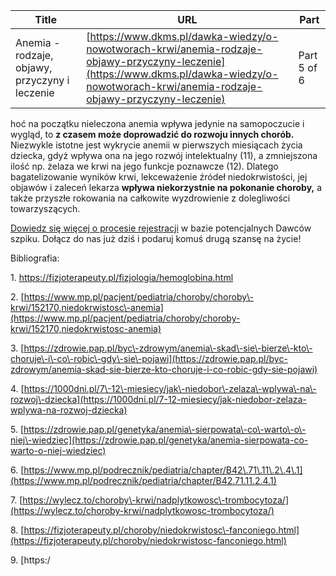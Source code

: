 | **Title**       | **URL**           | **Part**              |
|-----------------|-------------------|-----------------------|
| Anemia - rodzaje, objawy, przyczyny i leczenie         | [https://www.dkms.pl/dawka-wiedzy/o-nowotworach-krwi/anemia-rodzaje-objawy-przyczyny-leczenie](https://www.dkms.pl/dawka-wiedzy/o-nowotworach-krwi/anemia-rodzaje-objawy-przyczyny-leczenie)    | Part 5 of 6          |

hoć na początku nieleczona anemia wpływa jedynie na samopoczucie i wygląd, to **z czasem może doprowadzić do rozwoju innych chorób.** Niezwykle istotne jest wykrycie anemii w pierwszych miesiącach życia dziecka, gdyż wpływa ona na jego rozwój intelektualny (11\), a zmniejszona ilość np. żelaza we krwi na jego funkcje poznawcze (12\). Dlatego bagatelizowanie wyników krwi, lekceważenie źródeł niedokrwistości, jej objawów i zaleceń lekarza **wpływa niekorzystnie na pokonanie choroby,** a także przyszłe rokowania na całkowite wyzdrowienie z dolegliwości towarzyszących.


[Dowiedz się więcej o procesie rejestracji](https://www.dkms.pl/dawka-wiedzy/o-rejestracji) w bazie potencjalnych Dawców szpiku. Dołącz do nas już dziś i podaruj komuś drugą szansę na życie!


Bibliografia:


1\. <https://fizjoterapeuty.pl/fizjologia/hemoglobina.html>


2\. [https://www.mp.pl/pacjent/pediatria/choroby/choroby\-krwi/152170,niedokrwistosc\-anemia](https://www.mp.pl/pacjent/pediatria/choroby/choroby-krwi/152170,niedokrwistosc-anemia)


3\. [https://zdrowie.pap.pl/byc\-zdrowym/anemia\-skad\-sie\-bierze\-kto\-choruje\-i\-co\-robic\-gdy\-sie\-pojawi](https://zdrowie.pap.pl/byc-zdrowym/anemia-skad-sie-bierze-kto-choruje-i-co-robic-gdy-sie-pojawi)


4\. [https://1000dni.pl/7\-12\-miesiecy/jak\-niedobor\-zelaza\-wplywa\-na\-rozwoj\-dziecka](https://1000dni.pl/7-12-miesiecy/jak-niedobor-zelaza-wplywa-na-rozwoj-dziecka)


5\. [https://zdrowie.pap.pl/genetyka/anemia\-sierpowata\-co\-warto\-o\-niej\-wiedziec](https://zdrowie.pap.pl/genetyka/anemia-sierpowata-co-warto-o-niej-wiedziec)


6\. [https://www.mp.pl/podrecznik/pediatria/chapter/B42\.71\.11\.2\.4\.1](https://www.mp.pl/podrecznik/pediatria/chapter/B42.71.11.2.4.1)


7\. [https://wylecz.to/choroby\-krwi/nadplytkowosc\-trombocytoza/](https://wylecz.to/choroby-krwi/nadplytkowosc-trombocytoza/)


8\. [https://fizjoterapeuty.pl/choroby/niedokrwistosc\-fanconiego.html](https://fizjoterapeuty.pl/choroby/niedokrwistosc-fanconiego.html)


9\. [https:/